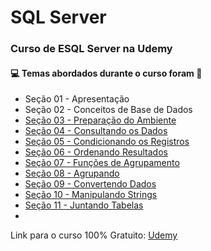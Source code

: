 # SQL Server
### Curso de ESQL Server na Udemy 
#### :computer: Temas abordados durante o curso foram :rocket:
- Seção 01 - Apresentação
- Seção 02 - Conceitos de Base de Dados
- [Seção 03 - Preparação do Ambiente](https://github.com/romulovieira777/Curso_SQL_de_Cada_Dia/tree/main/Se%C3%A7%C3%A3o%2003%20-%20Prepara%C3%A7%C3%A3o%20do%20Ambiente)
- [Seção 04 - Consultando os Dados](https://github.com/romulovieira777/Curso_SQL_de_Cada_Dia/tree/main/Se%C3%A7%C3%A3o%2004%20-%20Consultando%20os%20Dados)
- [Seção 05 - Condicionando os Registros](https://github.com/romulovieira777/Curso_SQL_de_Cada_Dia/tree/main/Se%C3%A7%C3%A3o%2005%20-%20Condicionando%20os%20Registros)
- [Seção 06 - Ordenando Resultados](https://github.com/romulovieira777/Curso_SQL_de_Cada_Dia/tree/main/Se%C3%A7%C3%A3o%2006%20-%20Ordenando%20Resultados)
- [Seção 07 - Funções de Agrupamento](https://github.com/romulovieira777/Curso_SQL_de_Cada_Dia/tree/main/Se%C3%A7%C3%A3o%2007%20-%20Fun%C3%A7%C3%B5es%20de%20Agrupamento)
- [Seção 08 - Agrupando](https://github.com/romulovieira777/Curso_SQL_de_Cada_Dia/tree/main/Se%C3%A7%C3%A3o%2008%20-%20Agrupando)
- [Seção 09 - Convertendo Dados](https://github.com/romulovieira777/Curso_SQL_de_Cada_Dia/tree/main/Se%C3%A7%C3%A3o%2009%20-%20Convertendo%20Dados)
- [Seção 10 - Manipulando Strings](https://github.com/romulovieira777/Curso_SQL_de_Cada_Dia/tree/main/Se%C3%A7%C3%A3o%2010%20-%20Manipulando%20Strings)
- [Seção 11 - Juntando Tabelas](https://github.com/romulovieira777/Curso_SQL_de_Cada_Dia/tree/main/Se%C3%A7%C3%A3o%2011%20-%20Juntando%20Tabelas)
- []()

Link para o curso 100% Gratuito: [Udemy](https://www.udemy.com/course/sql-de-cada-dia/)

